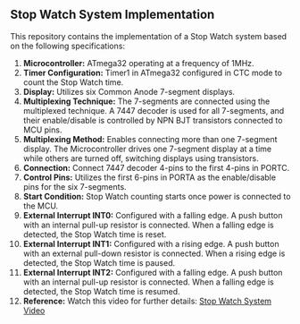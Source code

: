 ## Stop Watch System Implementation

This repository contains the implementation of a Stop Watch system based on the following specifications:

1. **Microcontroller:** ATmega32 operating at a frequency of 1MHz.
2. **Timer Configuration:** Timer1 in ATmega32 configured in CTC mode to count the Stop Watch time.
3. **Display:** Utilizes six Common Anode 7-segment displays.
4. **Multiplexing Technique:** The 7-segments are connected using the multiplexed technique. A 7447 decoder is used for all 7-segments, and their enable/disable is controlled by NPN BJT transistors connected to MCU pins.
5. **Multiplexing Method:** Enables connecting more than one 7-segment display. The Microcontroller drives one 7-segment display at a time while others are turned off, switching displays using transistors.
6. **Connection:** Connect 7447 decoder 4-pins to the first 4-pins in PORTC.
7. **Control Pins:** Utilizes the first 6-pins in PORTA as the enable/disable pins for the six 7-segments.
8. **Start Condition:** Stop Watch counting starts once power is connected to the MCU.
9. **External Interrupt INT0:** Configured with a falling edge. A push button with an internal pull-up resistor is connected. When a falling edge is detected, the Stop Watch time is reset.
10. **External Interrupt INT1:** Configured with a rising edge. A push button with an external pull-down resistor is connected. When a rising edge is detected, the Stop Watch time is paused.
11. **External Interrupt INT2:** Configured with a falling edge. A push button with an internal pull-up resistor is connected. When a falling edge is detected, the Stop Watch time is resumed.
12. **Reference:** Watch this video for further details: [Stop Watch System Video](https://youtu.be/emp-musYxII)
